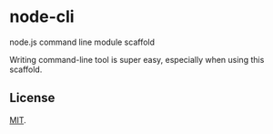 # node-cli

node.js command line module scaffold

Writing command-line tool is super easy, especially when using this scaffold.

## License

[MIT](/LICENSE).
